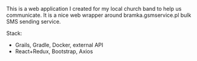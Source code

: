 This is a web application I created for my local church band to help us communicate. It is a nice web wrapper around bramka.gsmservice.pl bulk SMS sending service.

Stack:
* Grails, Gradle, Docker, external API
* React+Redux, Bootstrap, Axios
